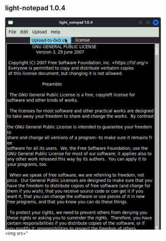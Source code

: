 ## light-notepad 1.0.4

<img src="https://raw.githubusercontent.com/Aydeniztr/light-notepad/main/5743BFB4-6EED-4494-A04D-BAF48E68B2AE.jpeg"><img src="
